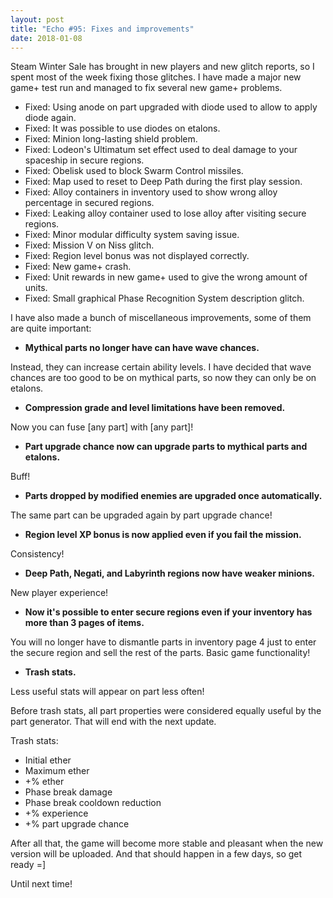 ```yaml
---
layout: post
title: "Echo #95: Fixes and improvements"
date: 2018-01-08
---
```


Steam Winter Sale has brought in new players and new glitch reports, so I spent most of the week fixing those glitches.
I have made a major new game+ test run and managed to fix several new game+ problems.

* Fixed: Using anode on part upgraded with diode used to allow to apply diode again.
* Fixed: It was possible to use diodes on etalons.
* Fixed: Minion long-lasting shield problem.
* Fixed: Lodeon's Ultimatum set effect used to deal damage to your spaceship in secure regions.
* Fixed: Obelisk used to block Swarm Control missiles.
* Fixed: Map used to reset to Deep Path during the first play session.
* Fixed: Alloy containers in inventory used to show wrong alloy percentage in secured regions.
* Fixed: Leaking alloy container used to lose alloy after visiting secure regions.
* Fixed: Minor modular difficulty system saving issue.
* Fixed: Mission V on Niss glitch.
* Fixed: Region level bonus was not displayed correctly.
* Fixed: New game+ crash.
* Fixed: Unit rewards in new game+ used to give the wrong amount of units.
* Fixed: Small graphical Phase Recognition System description glitch.

I have also made a bunch of miscellaneous improvements, some of them are quite important:

* **Mythical parts no longer have can have wave chances.**

Instead, they can increase certain ability levels.
I have decided that wave chances are too good to be on mythical parts, so now they can only be on etalons.

* **Compression grade and level limitations have been removed.**

Now you can fuse [any part] with [any part]!

* **Part upgrade chance now can upgrade parts to mythical parts and etalons.**

Buff!

* **Parts dropped by modified enemies are upgraded once automatically.**

The same part can be upgraded again by part upgrade chance!

* **Region level XP bonus is now applied even if you fail the mission.**

Consistency!

* **Deep Path, Negati, and Labyrinth regions now have weaker minions.**

New player experience!

* **Now it's possible to enter secure regions even if your inventory has more than 3 pages of items.**

You will no longer have to dismantle parts in inventory page 4 just to enter the secure region and sell the rest of the parts.
Basic game functionality!

* **Trash stats.**

Less useful stats will appear on part less often!

Before trash stats, all part properties were considered equally useful by the part generator.
That will end with the next update.

Trash stats:

* Initial ether
* Maximum ether
* +% ether
* Phase break damage
* Phase break cooldown reduction
* +% experience
* +% part upgrade chance

After all that, the game will become more stable and pleasant when the new version will be uploaded.
And that should happen in a few days, so get ready =]

Until next time!
